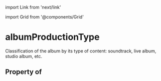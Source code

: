 import Link from 'next/link'
  
import Grid from '@components/Grid'

# albumProductionType

Classification of the album by its type of content: soundtrack, live album, studio album, etc.

## Property of



